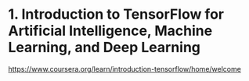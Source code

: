 # 1. Introduction to TensorFlow for Artificial Intelligence, Machine Learning, and Deep Learning
https://www.coursera.org/learn/introduction-tensorflow/home/welcome